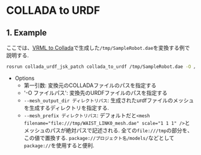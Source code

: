 # COLLADA to URDF

## 1. Example

ここでは、[VRML to Collada](https://github.com/Naoki-Hiraoka/rtmros_beginner_tutorial/blob/master/model_conversion_beginner_tutorial/VRML_to_Collada.md)で生成した`/tmp/SampleRobot.dae`を変換する例で説明する.

```bash
rosrun collada_urdf_jsk_patch collada_to_urdf /tmp/SampleRobot.dae -O /tmp/SampleRobot.urdf
```

- Options
  - 第一引数: 変換元のCOLLADAファイルのパスを指定する
  - '-O ファイルパス': 変換先のURDFファイルのパスを指定する
  - `--mesh_output_dir ディレクトリパス`: 生成されたurdfファイルのメッシュを生成するディレクトリを指定する.
  - `--mesh_prefix ディレクトリパス`: デフォルトだと`<mesh filename="file:///tmp/WAIST_LINK0_mesh.dae" scale="1 1 1" />`とメッシュのパスが絶対パスで記述される. 全ての`file:///tmp`の部分を、この値で置換する. `package://プロジェクト名/models/`などとして`package://`を使用すると便利.
